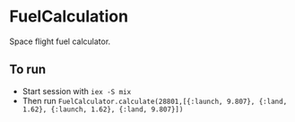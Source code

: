 # FuelCalculation

Space flight fuel calculator.

## To run 
 * Start session  with `iex -S mix`
 * Then run `FuelCalculator.calculate(28801,[{:launch, 9.807}, {:land, 1.62}, {:launch, 1.62}, {:land, 9.807}])`

